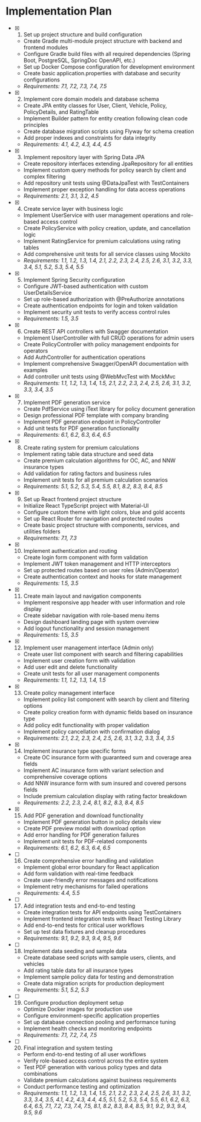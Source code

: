 # Implementation Plan

- [x] 1. Set up project structure and build configuration
  - Create Gradle multi-module project structure with backend and frontend modules
  - Configure Gradle build files with all required dependencies (Spring Boot, PostgreSQL, SpringDoc OpenAPI, etc.)
  - Set up Docker Compose configuration for development environment
  - Create basic application.properties with database and security configurations
  - _Requirements: 7.1, 7.2, 7.3, 7.4, 7.5_

- [x] 2. Implement core domain models and database schema
  - Create JPA entity classes for User, Client, Vehicle, Policy, PolicyDetails, and RatingTable
  - Implement Builder pattern for entity creation following clean code principles
  - Create database migration scripts using Flyway for schema creation
  - Add proper indexes and constraints for data integrity
  - _Requirements: 4.1, 4.2, 4.3, 4.4, 4.5_

- [x] 3. Implement repository layer with Spring Data JPA
  - Create repository interfaces extending JpaRepository for all entities
  - Implement custom query methods for policy search by client and complex filtering
  - Add repository unit tests using @DataJpaTest with TestContainers
  - Implement proper exception handling for data access operations
  - _Requirements: 2.1, 3.1, 3.2, 4.5_

- [x] 4. Create service layer with business logic
  - Implement UserService with user management operations and role-based access control
  - Create PolicyService with policy creation, update, and cancellation logic
  - Implement RatingService for premium calculations using rating tables
  - Add comprehensive unit tests for all service classes using Mockito
  - _Requirements: 1.1, 1.2, 1.3, 1.4, 2.1, 2.2, 2.3, 2.4, 2.5, 2.6, 3.1, 3.2, 3.3, 3.4, 5.1, 5.2, 5.3, 5.4, 5.5_

- [x] 5. Implement Spring Security configuration
  - Configure JWT-based authentication with custom UserDetailsService
  - Set up role-based authorization with @PreAuthorize annotations
  - Create authentication endpoints for login and token validation
  - Implement security unit tests to verify access control rules
  - _Requirements: 1.5, 3.5_

- [x] 6. Create REST API controllers with Swagger documentation
  - Implement UserController with full CRUD operations for admin users
  - Create PolicyController with policy management endpoints for operators
  - Add AuthController for authentication operations
  - Implement comprehensive Swagger/OpenAPI documentation with examples
  - Add controller unit tests using @WebMvcTest with MockMvc
  - _Requirements: 1.1, 1.2, 1.3, 1.4, 1.5, 2.1, 2.2, 2.3, 2.4, 2.5, 2.6, 3.1, 3.2, 3.3, 3.4, 3.5_

- [x] 7. Implement PDF generation service
  - Create PdfService using iText library for policy document generation
  - Design professional PDF template with company branding
  - Implement PDF generation endpoint in PolicyController
  - Add unit tests for PDF generation functionality
  - _Requirements: 6.1, 6.2, 6.3, 6.4, 6.5_

- [x] 8. Create rating system for premium calculations
  - Implement rating table data structure and seed data
  - Create premium calculation algorithms for OC, AC, and NNW insurance types
  - Add validation for rating factors and business rules
  - Implement unit tests for all premium calculation scenarios
  - _Requirements: 5.1, 5.2, 5.3, 5.4, 5.5, 8.1, 8.2, 8.3, 8.4, 8.5_

- [x] 9. Set up React frontend project structure
  - Initialize React TypeScript project with Material-UI
  - Configure custom theme with light colors, blue and gold accents
  - Set up React Router for navigation and protected routes
  - Create basic project structure with components, services, and utilities folders
  - _Requirements: 7.1, 7.3_

- [x] 10. Implement authentication and routing
  - Create login form component with form validation
  - Implement JWT token management and HTTP interceptors
  - Set up protected routes based on user roles (Admin/Operator)
  - Create authentication context and hooks for state management
  - _Requirements: 1.5, 3.5_

- [x] 11. Create main layout and navigation components

  - Implement responsive app header with user information and role display
  - Create sidebar navigation with role-based menu items
  - Design dashboard landing page with system overview
  - Add logout functionality and session management
  - _Requirements: 1.5, 3.5_

- [x] 12. Implement user management interface (Admin only)

  - Create user list component with search and filtering capabilities
  - Implement user creation form with validation
  - Add user edit and delete functionality
  - Create unit tests for all user management components
  - _Requirements: 1.1, 1.2, 1.3, 1.4, 1.5_

- [x] 13. Create policy management interface
  - Implement policy list component with search by client and filtering options
  - Create policy creation form with dynamic fields based on insurance type
  - Add policy edit functionality with proper validation
  - Implement policy cancellation with confirmation dialog
  - _Requirements: 2.1, 2.2, 2.3, 2.4, 2.5, 2.6, 3.1, 3.2, 3.3, 3.4, 3.5_

- [x] 14. Implement insurance type specific forms
  - Create OC insurance form with guaranteed sum and coverage area fields
  - Implement AC insurance form with variant selection and comprehensive coverage options
  - Add NNW insurance form with sum insured and covered persons fields
  - Include premium calculation display with rating factor breakdown
  - _Requirements: 2.2, 2.3, 2.4, 8.1, 8.2, 8.3, 8.4, 8.5_

- [x] 15. Add PDF generation and download functionality
  - Implement PDF generation button in policy details view
  - Create PDF preview modal with download option
  - Add error handling for PDF generation failures
  - Implement unit tests for PDF-related components
  - _Requirements: 6.1, 6.2, 6.3, 6.4, 6.5_

- [ ] 16. Create comprehensive error handling and validation
  - Implement global error boundary for React application
  - Add form validation with real-time feedback
  - Create user-friendly error messages and notifications
  - Implement retry mechanisms for failed operations
  - _Requirements: 4.4, 5.5_

- [ ] 17. Add integration tests and end-to-end testing
  - Create integration tests for API endpoints using TestContainers
  - Implement frontend integration tests with React Testing Library
  - Add end-to-end tests for critical user workflows
  - Set up test data fixtures and cleanup procedures
  - _Requirements: 9.1, 9.2, 9.3, 9.4, 9.5, 9.6_

- [ ] 18. Implement data seeding and sample data
  - Create database seed scripts with sample users, clients, and vehicles
  - Add rating table data for all insurance types
  - Implement sample policy data for testing and demonstration
  - Create data migration scripts for production deployment
  - _Requirements: 5.1, 5.2, 5.3_

- [ ] 19. Configure production deployment setup
  - Optimize Docker images for production use
  - Configure environment-specific application properties
  - Set up database connection pooling and performance tuning
  - Implement health checks and monitoring endpoints
  - _Requirements: 7.1, 7.2, 7.4, 7.5_

- [ ] 20. Final integration and system testing
  - Perform end-to-end testing of all user workflows
  - Verify role-based access control across the entire system
  - Test PDF generation with various policy types and data combinations
  - Validate premium calculations against business requirements
  - Conduct performance testing and optimization
  - _Requirements: 1.1, 1.2, 1.3, 1.4, 1.5, 2.1, 2.2, 2.3, 2.4, 2.5, 2.6, 3.1, 3.2, 3.3, 3.4, 3.5, 4.1, 4.2, 4.3, 4.4, 4.5, 5.1, 5.2, 5.3, 5.4, 5.5, 6.1, 6.2, 6.3, 6.4, 6.5, 7.1, 7.2, 7.3, 7.4, 7.5, 8.1, 8.2, 8.3, 8.4, 8.5, 9.1, 9.2, 9.3, 9.4, 9.5, 9.6_